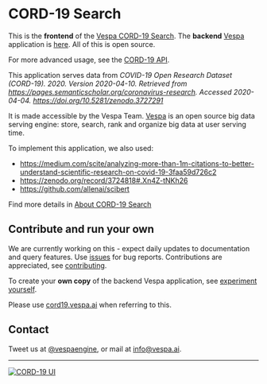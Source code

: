 <!-- Copyright Verizon Media. Licensed under the terms of the Apache 2.0 license. See LICENSE in the project root. -->

# CORD-19 Search

This is the __frontend__ of the [Vespa CORD-19 Search](https://cord19.vespa.ai/).
The __backend__ [Vespa](https://vespa.ai) application is 
[here](https://github.com/vespa-engine/sample-apps/tree/master/vespa-cloud/cord-19-search). 
All of this is open source.

For more advanced usage, see the [CORD-19 API](/cord-19-queries.md).

This application serves data from _COVID-19 Open Research Dataset (CORD-19). 2020. Version 2020-04-10._
_Retrieved from https://pages.semanticscholar.org/coronavirus-research._
_Accessed 2020-04-04. https://doi.org/10.5281/zenodo.3727291_

It is made accessible by the Vespa Team.
[Vespa](https://vespa.ai) is an open source big data serving engine:
store, search, rank and organize big data at user serving time.

To implement this application, we also used:
* https://medium.com/scite/analyzing-more-than-1m-citations-to-better-understand-scientific-research-on-covid-19-3faa59d726c2
* https://zenodo.org/record/3724818#.Xn4Z-tNKh26
* https://github.com/allenai/scibert

Find more details in [About CORD-19 Search](ABOUT.md)


## Contribute and run your own

We are currently working on this -
expect daily updates to documentation and query features.
Use [issues](https://github.com/vespa-engine/cord-19/issues) for bug reports. 
Contributions are appreciated, see [contributing](/CONTRIBUTING.md).

To create your __own copy__ of the backend Vespa application, see 
[experiment yourself](https://github.com/vespa-engine/sample-apps/blob/master/vespa-cloud/cord-19-search/experiment-yourself.md).

Please use [cord19.vespa.ai](https://cord19.vespa.ai/) when referring to this.


## Contact

Tweet us at [@vespaengine](https://twitter.com/vespaengine),
or mail at [info@vespa.ai](mailto:info@vespa.ai).


----

[![CORD-19 UI](https://github.com/vespa-engine/cord-19/workflows/CORD-19%20UI/badge.svg?branch=master)](https://github.com/vespa-engine/cord-19/actions?query=workflow%3A%22CORD-19+UI%22)
